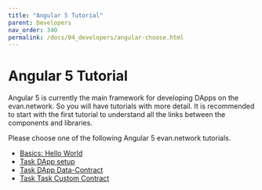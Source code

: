```yaml
---
title: "Angular 5 Tutorial"
parent: Developers
nav_order: 340
permalink: /docs/04_developers/angular-choose.html
---
```


# Angular 5 Tutorial

Angular 5 is currently the main framework for developing DApps on the evan.network. So you will have
tutorials with more detail. It is recommended to start with the first tutorial to understand all the
links between the components and libraries.

Please choose one of the following Angular 5 evan.network tutorials.

- [Basics: Hello World](/docs/04_developers/angular-hello-world.html)
- [Task DApp setup](/docs/04_developers/angular-task.html)
- [Task DApp Data-Contract](/docs/04_developers/angular-task-data-contract.html)
- [Task Task Custom Contract](/docs/04_developers/angular-task-custom-contract.html)
